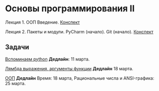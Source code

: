 # Основы программирования II

Лекция 1. ООП Введение. [Конспект](http://nbviewer.jupyter.org/github/iposov/students-site/blob/master/22spring/prog_basics/lecture1.ipynb)

Лекция 2. Пакеты и модули. PyCharm (начало). Git (начало). [Конспект](http://nbviewer.jupyter.org/github/iposov/students-site/blob/master/22spring/prog_basics/lecture2.ipynb)


## Задачи

[Вспоминаем python](tasks-1-remind.md) **Дедлайн**: 11 марта.

[Лямбда выражения, аргументы функции](tasks-2-lambdas-fun-args.md) **Дедлайн** 18 марта.

[ООП](tasks-3-oop.md) **Дедлайн** Время: 18 марта, Рациональные числа и ANSI-графика: 25 марта.
